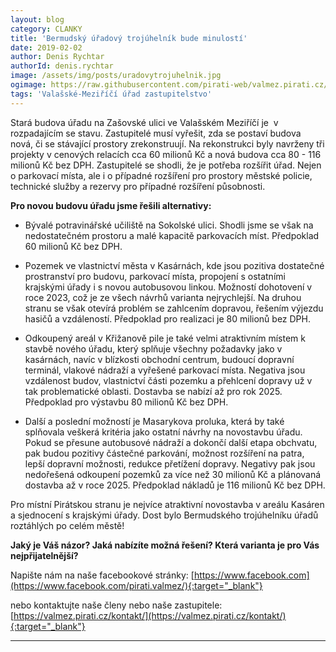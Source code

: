 ```yaml
---
layout: blog
category: CLANKY
title: 'Bermudský úřadový trojúhelník bude minulostí'
date: 2019-02-02
author: Denis Rychtar
authorId: denis.rychtar
image: /assets/img/posts/uradovytrojuhelnik.jpg
ogimage: https://raw.githubusercontent.com/pirati-web/valmez.pirati.cz/master/assets/img/posts/uradovytrojuhelnik.jpg
tags: 'Valašské-Meziříčí úřad zastupitelstvo'
---
```

Stará budova úřadu na Zašovské ulici ve Valašském Meziříčí je  v rozpadajícím se stavu. Zastupitelé musí vyřešit, zda se postaví
budova nová, či se stávající prostory zrekonstruují. Na rekonstrukci byly navrženy tři projekty v cenových relacích 
cca 60 milionů Kč a nová budova cca 80 - 116 milionů Kč bez DPH. Zastupitelé se shodli, že je potřeba rozšířit úřad. 
Nejen o parkovací místa, ale i o případné rozšíření pro prostory městské policie, technické služby a rezervy pro 
případné rozšíření působnosti.

**Pro novou budovu úřadu jsme řešili alternativy:**

- Bývalé potravinářské učiliště na Sokolské ulici. Shodli jsme se však na nedostatečném prostoru a malé kapacitě parkovacích 
míst. Předpoklad 60 milionů Kč bez DPH.

- Pozemek ve vlastnictví města v Kasárnách, kde jsou pozitiva dostatečné prostranství pro budovu, parkovací místa, 
propojení s ostatními krajskými úřady i s novou autobusovou linkou. Možností dohotovení v roce 2023, což je ze všech návrhů varianta nejrychlejší. Na druhou stranu se však otevírá problém se zahlcením dopravou, řešením výjezdu hasičů a vzdáleností. Předpoklad pro realizaci je 80 milionů bez DPH.

- Odkoupený areál v Křižanově pile je také velmi atraktivním místem k stavbě nového úřadu,
který splňuje všechny požadavky jako v kasárnách, navíc v blízkosti obchodní centrum, budoucí dopravní terminál, 
vlakové nádraží a vyřešené parkovací místa. Negativa jsou vzdálenost budov, vlastnictví části pozemku a přehlcení
dopravy už v tak problematické oblasti. Dostavba se nabízí až pro rok 2025. Předpoklad pro výstavbu 80 milionů Kč bez DPH.

- Další a poslední možností je Masarykova proluka, která by také splňovala veškerá kritéria jako ostatní návrhy na 
novostavbu úřadu. Pokud se přesune autobusové nádraží a dokončí další etapa obchvatu, pak budou pozitivy částečné 
parkování, možnost rozšíření na patra, lepší dopravní možnosti, redukce přetížení dopravy. 
Negativy pak jsou nedořešená odkoupení pozemků za více než 30 milionů Kč a plánovaná dostavba až v roce 2025. 
Předpoklad nákladů je 116 milionů Kč bez DPH.

Pro místní Pirátskou stranu je nejvíce atraktivní novostavba v areálu Kasáren a sjednocení s krajskými úřady. 
Dost bylo Bermudského trojúhelníku úřadů roztáhlých po celém městě!

**Jaký je Váš názor? Jaká nabízíte možná řešení? Která varianta je pro Vás nejpřijatelnější?**

Napište nám na naše facebookové stránky: [https://www.facebook.com](https://www.facebook.com/pirati.valmez/){:target="_blank"}

nebo kontaktujte naše členy nebo naše zastupitele: [https://valmez.pirati.cz/kontakt/](https://valmez.pirati.cz/kontakt/){:target="_blank"}


- - -
